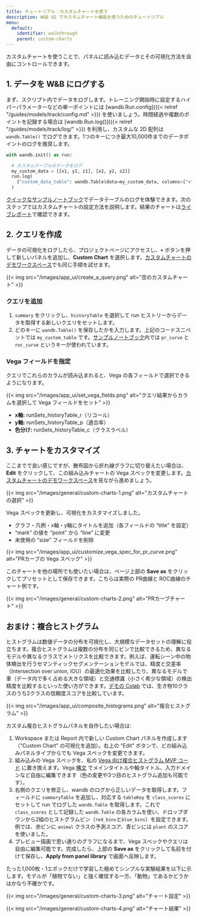 ```yaml
---
title: チュートリアル：カスタムチャートを使う
description: W&B UI でカスタムチャート機能を使うためのチュートリアル
menu:
  default:
    identifier: walkthrough
    parent: custom-charts
---
```


カスタムチャートを使うことで、パネルに読み込むデータとその可視化方法を自由にコントロールできます。

## 1. データを W&B にログする

まず、スクリプト内でデータをログします。トレーニング開始時に設定するハイパーパラメーターなどの単一ポイントには [wandb.Run.config]({{< relref "/guides/models/track/config.md" >}}) を使いましょう。時間経過や複数のポイントを記録する場合は [wandb.Run.log()]({{< relref "/guides/models/track/log/" >}}) を利用し、カスタムな 2D 配列は `wandb.Table()` でログできます。1つのキーにつき最大10,000件までのデータポイントのログを推奨します。

```python
with wandb.init() as run: 

  # カスタムテーブルのデータをログ
  my_custom_data = [[x1, y1, z1], [x2, y2, z2]]
  run.log(
    {"custom_data_table": wandb.Table(data=my_custom_data, columns=["x", "y", "z"])}
  )
```

[クイックなサンプルノートブック](https://bit.ly/custom-charts-colab)でデータテーブルのログを体験できます。次のステップではカスタムチャートの設定方法を説明します。結果のチャートは[ライブレポート](https://app.wandb.ai/demo-team/custom-charts/reports/Custom-Charts--VmlldzoyMTk5MDc)で確認できます。

## 2. クエリを作成

データの可視化をログしたら、プロジェクトページにアクセスし、**`+`** ボタンを押して新しいパネルを追加し、**Custom Chart** を選択します。[カスタムチャートのデモワークスペース](https://app.wandb.ai/demo-team/custom-charts)でも同じ手順を試せます。

{{< img src="/images/app_ui/create_a_query.png" alt="空のカスタムチャート" >}}

### クエリを追加

1. `summary` をクリックし、`historyTable` を選択して run ヒストリーからデータを取得する新しいクエリをセットします。
2. どのキーに `wandb.Table()` を保存したかを入力します。上記のコードスニペットでは `my_custom_table` です。[サンプルノートブック](https://bit.ly/custom-charts-colab)内では `pr_curve` と `roc_curve` というキーが使われています。

### Vega フィールドを指定

クエリでこれらのカラムが読み込まれると、Vega の各フィールドで選択できるようになります。

{{< img src="/images/app_ui/set_vega_fields.png" alt="クエリ結果からカラムを選択して Vega フィールドをセット" >}}

* **x軸:** runSets_historyTable_r（リコール）
* **y軸:** runSets_historyTable_p（適合率）
* **色分け:** runSets_historyTable_c（クラスラベル）

## 3. チャートをカスタマイズ

ここまでで良い感じですが、散布図から折れ線グラフに切り替えたい場合は、**Edit** をクリックして、この組み込みチャートの Vega スペックを変更します。[カスタムチャートのデモワークスペース](https://app.wandb.ai/demo-team/custom-charts)を見ながら進めましょう。

{{< img src="/images/general/custom-charts-1.png" alt="カスタムチャートの選択" >}}

Vega スペックを更新し、可視化をカスタマイズしました。

* グラフ・凡例・x軸・y軸にタイトルを追加（各フィールドの “title” を設定）
* “mark” の値を “point” から “line” に変更
* 未使用の “size” フィールドを削除

{{< img src="/images/app_ui/customize_vega_spec_for_pr_curve.png" alt="PRカーブの Vega スペック" >}}

このチャートを他の場所でも使いたい場合は、ページ上部の **Save as** をクリックしてプリセットとして保存できます。こちらは実際の PR曲線と ROC曲線のチャート例です。

{{< img src="/images/general/custom-charts-2.png" alt="PRカーブチャート" >}}

## おまけ：複合ヒストグラム

ヒストグラムは数値データの分布を可視化し、大規模なデータセットの理解に役立ちます。複合ヒストグラムは複数の分布を同じビンで比較できるため、異なるモデルや異なるクラスでメトリクスを比較できます。例えば、運転シーン中の物体検出を行うセマンティックセグメンテーションモデルでは、精度と交差率（Intersection over union, IOU）の最適化効果を比較したり、異なるモデルで車（データ内で多く占める大きな領域）と交通標識（小さく希少な領域）の検出精度を比較するといった使い方ができます。[デモの Colab](https://bit.ly/custom-charts-colab) では、生き物10クラスのうち2クラスの信頼度スコアを比較しています。

{{< img src="/images/app_ui/composite_histograms.png" alt="複合ヒストグラム" >}}

カスタム複合ヒストグラムパネルを自作したい場合は:

1. Workspace または Report 内で新しい Custom Chart パネルを作成します（“Custom Chart” の可視化を追加）。右上の “Edit” ボタンで、どの組み込みパネルタイプからでも Vega スペックを変更できます。
2. 組み込みの Vega スペックを、私の [Vega 向け複合ヒストグラム MVP コード](https://gist.github.com/staceysv/9bed36a2c0c2a427365991403611ce21) に置き換えます。Vega [構文](https://vega.github.io/) でメインタイトルや軸タイトル、入力ドメインなど自由に編集できます（色の変更や3つ目のヒストグラム追加も可能です）。
3. 右側のクエリを修正し、wandb のログから正しいデータを取得します。フィールドに `summaryTable` を追加し、対応する `tableKey` を `class_scores` にセットして run でログした `wandb.Table` を取得します。これで `class_scores` として記録した `wandb.Table` の各カラムを使い、ドロップダウンから2組のヒストグラムビン（`red_bins`と`blue_bins`）を設定できます。例では、赤ビンに `animal` クラスの予測スコア、青ビンには `plant` のスコアを使いました。
4. プレビュー描画で思い通りのグラフになるまで、Vega スペックやクエリは自由に編集可能です。完成したら、上部の **Save as** をクリックして名前を付けて保存し、**Apply from panel library** で画面へ反映します。

たった1,000枚・1エポックだけで学習した極めてシンプルな実験結果を以下に示します。モデルが「植物でない」と強く確信する一方、「動物」であるかどうかはかなり不確かです。

{{< img src="/images/general/custom-charts-3.png" alt="チャート設定" >}}

{{< img src="/images/general/custom-charts-4.png" alt="チャート結果" >}}